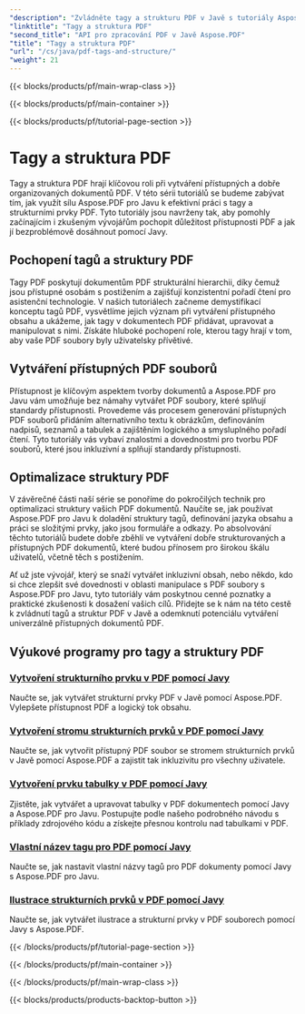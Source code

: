 ```yaml
---
"description": "Zvládněte tagy a strukturu PDF v Javě s tutoriály Aspose.PDF pro Javu. Vytvářejte snadno přístupné a organizované PDF soubory."
"linktitle": "Tagy a struktura PDF"
"second_title": "API pro zpracování PDF v Javě Aspose.PDF"
"title": "Tagy a struktura PDF"
"url": "/cs/java/pdf-tags-and-structure/"
"weight": 21
---
```


{{< blocks/products/pf/main-wrap-class >}}

{{< blocks/products/pf/main-container >}}

{{< blocks/products/pf/tutorial-page-section >}}

# Tagy a struktura PDF

Tagy a struktura PDF hrají klíčovou roli při vytváření přístupných a dobře organizovaných dokumentů PDF. V této sérii tutoriálů se budeme zabývat tím, jak využít sílu Aspose.PDF pro Javu k efektivní práci s tagy a strukturními prvky PDF. Tyto tutoriály jsou navrženy tak, aby pomohly začínajícím i zkušeným vývojářům pochopit důležitost přístupnosti PDF a jak jí bezproblémově dosáhnout pomocí Javy.

## Pochopení tagů a struktury PDF

Tagy PDF poskytují dokumentům PDF strukturální hierarchii, díky čemuž jsou přístupné osobám s postižením a zajišťují konzistentní pořadí čtení pro asistenční technologie. V našich tutoriálech začneme demystifikací konceptu tagů PDF, vysvětlíme jejich význam při vytváření přístupného obsahu a ukážeme, jak tagy v dokumentech PDF přidávat, upravovat a manipulovat s nimi. Získáte hluboké pochopení role, kterou tagy hrají v tom, aby vaše PDF soubory byly uživatelsky přívětivé.

## Vytváření přístupných PDF souborů

Přístupnost je klíčovým aspektem tvorby dokumentů a Aspose.PDF pro Javu vám umožňuje bez námahy vytvářet PDF soubory, které splňují standardy přístupnosti. Provedeme vás procesem generování přístupných PDF souborů přidáním alternativního textu k obrázkům, definováním nadpisů, seznamů a tabulek a zajištěním logického a smysluplného pořadí čtení. Tyto tutoriály vás vybaví znalostmi a dovednostmi pro tvorbu PDF souborů, které jsou inkluzivní a splňují standardy přístupnosti.

## Optimalizace struktury PDF

V závěrečné části naší série se ponoříme do pokročilých technik pro optimalizaci struktury vašich PDF dokumentů. Naučíte se, jak používat Aspose.PDF pro Javu k doladění struktury tagů, definování jazyka obsahu a práci se složitými prvky, jako jsou formuláře a odkazy. Po absolvování těchto tutoriálů budete dobře zběhlí ve vytváření dobře strukturovaných a přístupných PDF dokumentů, které budou přínosem pro širokou škálu uživatelů, včetně těch s postižením.

Ať už jste vývojář, který se snaží vytvářet inkluzivní obsah, nebo někdo, kdo si chce zlepšit své dovednosti v oblasti manipulace s PDF soubory s Aspose.PDF pro Javu, tyto tutoriály vám poskytnou cenné poznatky a praktické zkušenosti k dosažení vašich cílů. Přidejte se k nám na této cestě k zvládnutí tagů a struktur PDF v Javě a odemknutí potenciálu vytváření univerzálně přístupných dokumentů PDF.

## Výukové programy pro tagy a struktury PDF
### [Vytvoření strukturního prvku v PDF pomocí Javy](./create-structure-element-in-pdf-using-java/)
Naučte se, jak vytvářet strukturní prvky PDF v Javě pomocí Aspose.PDF. Vylepšete přístupnost PDF a logický tok obsahu.
### [Vytvoření stromu strukturních prvků v PDF pomocí Javy](./create-structure-element-tree-in-pdf-using-java/)
Naučte se, jak vytvořit přístupný PDF soubor se stromem strukturních prvků v Javě pomocí Aspose.PDF a zajistit tak inkluzivitu pro všechny uživatele.
### [Vytvoření prvku tabulky v PDF pomocí Javy](./create-table-element-in-pdf-using-java/)
Zjistěte, jak vytvářet a upravovat tabulky v PDF dokumentech pomocí Javy a Aspose.PDF pro Javu. Postupujte podle našeho podrobného návodu s příklady zdrojového kódu a získejte přesnou kontrolu nad tabulkami v PDF.
### [Vlastní název tagu pro PDF pomocí Javy](./custom-tag-name-for-pdf-using-java/)
Naučte se, jak nastavit vlastní názvy tagů pro PDF dokumenty pomocí Javy s Aspose.PDF pro Javu.
### [Ilustrace strukturních prvků v PDF pomocí Javy](./illustration-structure-elements-in-pdf-using-java/)
Naučte se, jak vytvářet ilustrace a strukturní prvky v PDF souborech pomocí Javy s Aspose.PDF.

{{< /blocks/products/pf/tutorial-page-section >}}

{{< /blocks/products/pf/main-container >}}

{{< /blocks/products/pf/main-wrap-class >}}

{{< blocks/products/products-backtop-button >}}